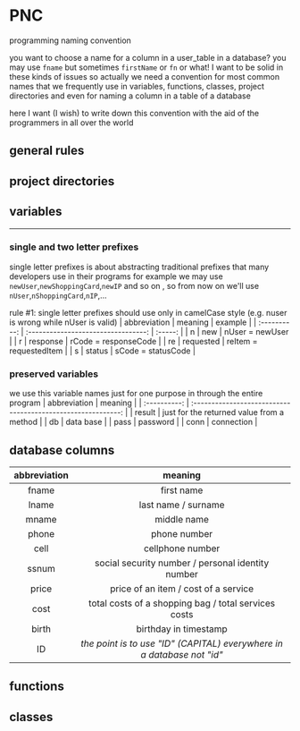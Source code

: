 # PNC

programming naming convention

you want to choose a name for a column in a user_table in a database? you may use `fname` but sometimes `firstName` or  `fn` or what! I want to be solid in these kinds of issues so actually we need a convention for most common names that we frequently use in variables, functions, classes, project directories and even for naming a column in a table of a database

here I want (I wish) to write down this convention with the aid of the programmers in all over the world

## general rules

## project directories
## variables
---
### single and two letter prefixes
single letter prefixes is about abstracting traditional prefixes that many developers use in their programs for example we may use `newUser`,`newShoppingCard`,`newIP` and so on , so from now on we'll use `nUser`,`nShoppingCard`,`nIP`,...

rule #1: single letter prefixes should use only in camelCase style (e.g. nuser is wrong while nUser is valid)
| abbreviation |                    meaning          | example |
| :----------: | :---------------------------------: | :-----: |
| n | new | nUser = newUser |
| r | response | rCode = responseCode |
| re | requested | reItem = requestedItem |
| s | status | sCode = statusCode |
### preserved variables
we use this variable names just for one purpose in through the entire program
| abbreviation |                           meaning                            |
| :----------: | :----------------------------------------------------------: |
| result | just for the returned value from a method |
| db | data base |
| pass | password |
| conn | connection |
## database columns

| abbreviation |                           meaning                            |
| :----------: | :----------------------------------------------------------: |
|    fname     |                          first name                          |
|    lname     |                     last name / surname                      |
|    mname     |                         middle name                          |
|    phone     |                         phone number                         |
|     cell     |                       cellphone number                       |
|    ssnum     |      social security number / personal identity number       |
|    price     |             price of an item / cost of a service             |
|    cost    |     total costs of a shopping bag / total services costs     |
|   birth    |                    birthday in timestamp                     |
|      ID      | *the point is to use "ID" (CAPITAL) everywhere in a database not "id"* |

## functions

## classes

